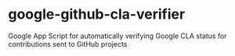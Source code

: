 google-github-cla-verifier
==========================

Google App Script for automatically verifying Google CLA status for contributions sent to GitHub projects
